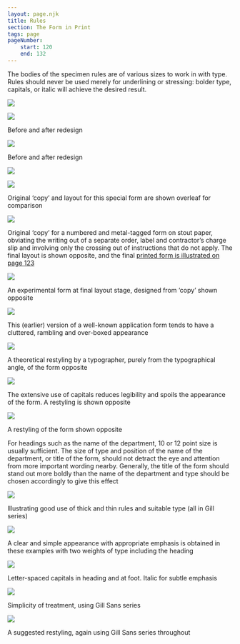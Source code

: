 ```yaml
---
layout: page.njk
title: Rules
section: The Form in Print
tags: page
pageNumber:
    start: 120
    end: 132
---
```


The bodies of the specimen rules are of various sizes to work in with type. Rules
should never be used merely for underlining or stressing: bolder type, capitals, or
italic will achieve the desired result.

![](1.jpg)

![](2.jpg)

Before and after redesign

![](3.jpg)

Before and after redesign

![](4.jpg)

![](5.jpg)

Original ‘copy’ and layout for this special form are shown overleaf for comparison

![](6.jpg)

Original ‘copy’ for a numbered and metal-tagged form on stout paper, obviating the
writing out of a separate order, label and contractor’s charge slip and involving only the
crossing out of instructions that do not apply. The final layout is shown opposite, and the
final [printed form is illustrated on page 123](http://localhost:8080/the-form-in-print/rules/)

![](7.jpg)

An experimental form at final layout stage, designed from ‘copy’ shown opposite

![](8.jpg)

This (earlier) version of a well-known application form tends to have a cluttered, rambling
and over-boxed appearance

![](9.jpg)

A theoretical restyling by a typographer, purely from the typographical angle, of the form
opposite

![](10.jpg)

The extensive use of capitals reduces legibility and spoils the appearance of the form.
A restyling is shown opposite

![](11.jpg)


A restyling of the form shown opposite

For headings such as the name of the department, 10 or 12 point size is usually sufficient.
The size of type and position of the name of the department, or title of the form, should
not detract the eye and attention from more important wording nearby. Generally, the
title of the form should stand out more boldly than the name of the department and type
should be chosen accordingly to give this effect

![](12.jpg)


Illustrating good
use of thick and
thin rules and
suitable type
(all in Gill series)

![](13.jpg)

A clear and simple appearance with appropriate emphasis is obtained in these examples
with two weights of type including the heading

![](14.jpg)

Letter-spaced capitals in heading and at foot. Italic for subtle emphasis

![](15.jpg)

Simplicity of treatment,
using Gill Sans series

![](16.jpg)

A suggested restyling, again using
Gill Sans series throughout

